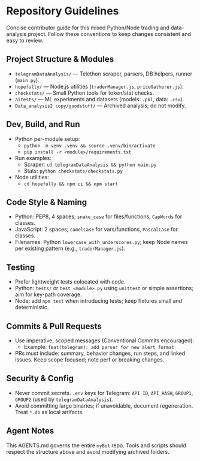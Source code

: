 # Repository Guidelines

Concise contributor guide for this mixed Python/Node trading and data-analysis project. Follow these conventions to keep changes consistent and easy to review.

## Project Structure & Modules
- `telegramDataAnalysis/` — Telethon scraper, parsers, DB helpers, runner (`main.py`).
- `hopefully/` — Node.js utilities (`traderManager.js`, `priceGatherer.js`).
- `checkstats/` — Small Python tools for token/stat checks.
- `aitests/` — ML experiments and datasets (models: `.pkl`, data: `.csv`).
- `Data_analysis2 copy/goodstuff/` — Archived analysis; do not modify.

## Dev, Build, and Run
- Python per-module setup:
  - `python -m venv .venv && source .venv/bin/activate`
  - `pip install -r <module>/requirements.txt`
- Run examples:
  - Scraper: `cd telegramDataAnalysis && python main.py`
  - Stats: `python checkstats/checkstats.py`
- Node utilities:
  - `cd hopefully && npm ci && npm start`

## Code Style & Naming
- Python: PEP8, 4 spaces; `snake_case` for files/functions, `CapWords` for classes.
- JavaScript: 2 spaces; `camelCase` for vars/functions, `PascalCase` for classes.
- Filenames: Python `lowercase_with_underscores.py`; keep Node names per existing pattern (e.g., `traderManager.js`).

## Testing
- Prefer lightweight tests colocated with code.
- Python: `tests/` or `test_<module>.py` using `unittest` or simple assertions; aim for key-path coverage.
- Node: add `npm test` when introducing tests; keep fixtures small and deterministic.

## Commits & Pull Requests
- Use imperative, scoped messages (Conventional Commits encouraged):
  - Example: `feat(telegram): add parser for new alert format`
- PRs must include: summary, behavior changes, run steps, and linked issues. Keep scope focused; note perf or breaking changes.

## Security & Config
- Never commit secrets. `.env` keys for Telegram: `API_ID`, `API_HASH`, `GROUP1`, `GROUP2` (used by `telegramDataAnalysis`).
- Avoid committing large binaries; if unavoidable, document regeneration. Treat `*.db` as local artifacts.

## Agent Notes
This AGENTS.md governs the entire `myBot` repo. Tools and scripts should respect the structure above and avoid modifying archived folders.

